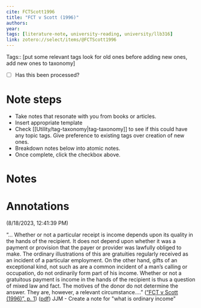 ```yaml
---
cite: FCTScott1996
title: "FCT v Scott (1996)"
authors: 
year: 
tags: [literature-note, university-reading, university/llb316]
link: zotero://select/items/@FCTScott1996
---
```


Tags:: [put some relevant tags look for old ones before adding new ones,  add new ones to taxonomy] 

- [ ] Has this been processed?

# Note steps
- Take notes that resonate with you from books or articles.
- Insert appropriate template
- Check [[Utility/tag-taxonomy|tag-taxonomy]] to see if this could have any topic tags. Give preference to existing tags over creation of new ones.
- Breakdown notes below into atomic notes.
- Once complete, click the checkbox above.



# Notes

# Annotations  
(8/18/2023, 12:41:39 PM)

“... Whether or not a particular receipt is income depends upon its quality in the hands of the recipient. It does not depend upon whether it was a payment or provision that the payer or provider was lawfully obliged to make. The ordinary illustrations of this are gratuities regularly received as an incident of a particular employment. On the other hand, gifts of an exceptional kind, not such as are a common incident of a man’s calling or occupation, do not ordinarily form part of his income. Whether or not a gratuitous payment is income in the hands of the recipient is thus a question of mixed law and fact. The motives of the donor do not determine the answer. They are, however, a relevant circumstance....” ([“FCT v Scott (1996)”, p. 1](zotero://select/library/items/JS2N36YC)) ([pdf](zotero://open-pdf/library/items/AJXQQE5F?page=1&annotation=YG2GTAPJ)) JJM - Create a note for "what is ordinary income"



